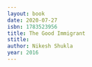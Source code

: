 ```yaml
---
layout: book
date: 2020-07-27
isbn: 1783523956
title: The Good Immigrant
stitle: 
author: Nikesh Shukla
year: 2016
---
```

